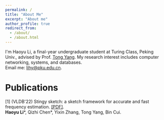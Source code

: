 ```yaml
---
permalink: /
title: "About Me"
excerpt: "About me"
author_profile: true
redirect_from: 
  - /about/
  - /about.html
---
```

I'm Haoyu Li, a final-year undergraduate student at Turing Class, Peking Univ., advised by Prof. [Tong Yang](https://yangtonghome.github.io/). My research interest includes computer networking, systems, and databases.  
Email me: lihy@pku.edu.cn.

Publications
======

[1] (VLDB'22) Stingy sketch: a sketch framework for accurate and fast frequency estimation.  [[PDF]](https://www.vldb.org/pvldb/vol15/p1426-li.pdf).  
**Haoyu Li**\*, Qizhi Chen\*, Yixin Zhang, Tong Yang, Bin Cui.
